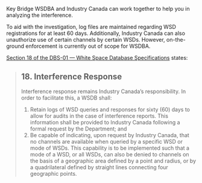 Key Bridge WSDBA and Industry Canada can work together to help you in analyzing the interference.

To aid with the investigation, log files are maintained regarding WSD registrations for at least 60 days. Additionally, Industry Canada can also unauthorize use of certain channels by certain WSDs. However, on-the-ground enforcement is currently out of scope for WSDBA.

[Section 18 of the DBS-01 — White Space Database Specifications](http://www.ic.gc.ca/eic/site/smt-gst.nsf/eng/sf10928.html#s18) states:

> ## 18. Interference Response
>
> Interference response remains Industry Canada’s responsibility. In order to facilitate this, a WSDB shall:
>
> 1. Retain logs of WSD queries and responses for sixty \(60\) days to allow for audits in the case of interference reports. This information shall be provided to Industry Canada following a formal request by the Department; and
> 2. Be capable of indicating, upon request by Industry Canada, that no channels are available when queried by a specific WSD or mode of WSDs. This capability is to be implemented such that a mode of a WSD, or all WSDs, can also be denied to channels on the basis of a geographic area defined by a point and radius, or by a quadrilateral defined by straight lines connecting four geographic points.



